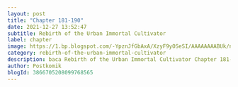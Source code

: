 ```yaml
---
layout: post 
title: "Chapter 181-190"
date: 2021-12-27 13:52:47
subtitle: Rebirth of the Urban Immortal Cultivator
label: chapter
image: https://1.bp.blogspot.com/-YpznJfGbAxA/XzyF9yOSeSI/AAAAAAAABUk/ngkwnOQ6xbs4k_9erxm2-ohrosCnag9WwCLcBGAsYHQ/s72-c/420.jpg
category: rebirth-of-the-urban-immortal-cultivator
description: baca Rebirth of the Urban Immortal Cultivator Chapter 181-190 bahasa indonesia 
author: Postkomik
blogId: 3866705208099768565
---
```

